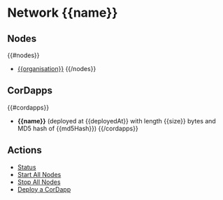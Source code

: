 
# Network {{name}}

## Nodes

{{#nodes}}
* [{{organisation}}](/web/networks/{{name}}/nodes/{{organisation}}/status)
{{/nodes}}

## CorDapps

{{#cordapps}}
* <strong>{{name}}</strong> (deployed at {{deployedAt}} with length {{size}} bytes and MD5 hash of {{md5Hash}})
{{/cordapps}}


## Actions

* [Status](/web/networks/{{name}}/status)
* [Start All Nodes](/web/networks/{{name}}/start)
* [Stop All Nodes](/web/networks/{{name}}/stop)
* [Deploy a CorDapp](/web/networks/{{name}}/deploy)

